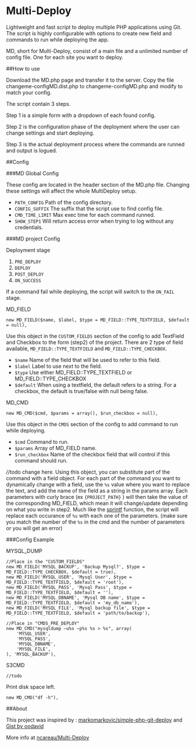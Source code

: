 Multi-Deploy
===

Lightweight and fast script to deploy multiple PHP applications using Git. 
The script is highly configurable with options to create new field and commands to run while deploying the app.

MD, short for Multi-Deploy, consist of a main file and a unlimited number of config file. One for each site you want to deploy.

##How to use

Download the MD.php page and transfer it to the server. Copy the file changeme-configMD.dist.php to changeme-configMD.php and modify to match your config.

The script contain 3 steps.

Step 1 is a simple form with a dropdown of each found config.

Step 2 is the configuration phase of the deployment where the user can change settings and start deploying.

Step 3 is the actual deployment process where the commands are runned and output is logued.

##Config

###MD Global Config

These config are located in the header section of the MD.php file. Changing these settings will affect the whole MultiDeploy setup.

* `PATH_CONFIG` Path of the config directory. 
* `CONFIG_SUFFIX` The suffix that the script use to find config file.
* `CMD_TIME_LIMIT` Max exec time for each command runned.
* `SHOW_STEP1` Will return access error when trying to log without any credentials. 

###MD project Config

Deployment stage

1. `PRE_DEPLOY`
2. `DEPLOY`
3. `POST_DEPLOY`
4. `ON_SUCCESS`

If a command fail while deploying, the script will switch to the `ON_FAIL` stage.

MD_FIELD

`new MD_FIELD($name, $label, $type = MD_FIELD::TYPE_TEXTFIELD, $default  = null),`

Use this object in the `CUSTOM_FIELDS` section of the config to add TextField and Checkbox to the form (step2) of the project. There are 2 type of field available, `MD_FIELD::TYPE_TEXTFIELD` and `MD_FIELD::TYPE_CHECKBOX`. 

* `$name` Name of the field that will be used to refer to this field.
* `$label` Label to use next to the field.
* `$type` Use either MD_FIELD::TYPE_TEXTFIELD or MD_FIELD::TYPE_CHECKBOX
* `$default` When using a textfield, the default refers to a string. For a checkbox, the default is true/false with null being false.

MD_CMD

`new MD_CMD($cmd, $params = array(), $run_checkbox = null),`

Use this object in the `CMDS` section of the config to add command to run while deploying. 

* `$cmd` Command to run.
* `$params` Array of MD_FIELD name.
* `$run_checkbox` Name of the checkbox field that will control if this command should run.

//todo change here.
Using this object, you can substitute part of the command with a field object. For each part of the command you want to dynamically change with a field, use the `%s` value where you want to replace the text, and add the name of the field as a string in the params array. Each parameters with curly brace (ex `{PROJECT_PATH}` ) will then take the value of the corresponding MD_FIELD, which mean it will change/update depending on what you write in step2. 
Much like the [sprintf](http://php.net/manual/en/function.sprintf.php) function, the script will replace each occurance of `%s` with each one of the parameters. (make sure you match the number of the `%s` in the cmd and the number of parameters or you will get an error) 


###Config Example


MYSQL_DUMP

    //Place in the "CUSTOM_FIELDS"
    new MD_FIELD('MYSQL_BACKUP', 'Backup Mysql?', $type = MD_FIELD::TYPE_CHECKBOX, $default = true),
    new MD_FIELD('MYSQL_USER', 'Mysql User', $type = MD_FIELD::TYPE_TEXTFIELD, $default = 'root'),
    new MD_FIELD('MYSQL_PASS', 'Mysql Pass', $type = MD_FIELD::TYPE_TEXTFIELD, $default = ''),
    new MD_FIELD('MYSQL_DBNAME', 'Mysql DB name', $type = MD_FIELD::TYPE_TEXTFIELD, $default = 'my_db_name'),
    new MD_FIELD('MYSQL_FILE', 'Mysql backup file', $type = MD_FIELD::TYPE_TEXTFIELD, $default = 'path/to/backup'),

    //Place in "CMDS_PRE_DEPLOY"
    new MD_CMD("mysqldump –u%s –p%s %s > %s", array(
        'MYSQL_USER',
        'MYSQL_PASS',
        'MYSQL_DBNAME',
        'MYSQL_FILE',
    ), 'MYSQL_BACKUP'),


S3CMD 

    //todo
    
Print disk space left.

    new MD_CMD("df -h"),

##About

This project was inspired by : [markomarkovic/simple-php-git-deploy](https://github.com/markomarkovic/simple-php-git-deploy) and [Gist by oodavid](https://gist.github.com/oodavid/1809044)

More info at [ncareau/Multi-Deploy](https://github.com/ncareau/Multi-Deploy)
